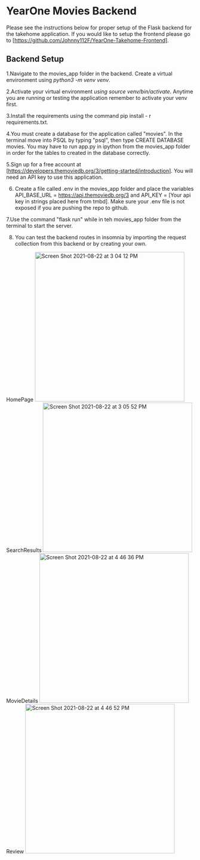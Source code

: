 # YearOne Movies Backend

Please see the instructions below for proper setup of the Flask backend for the takehome application. If you would like to setup the frontend please go to [https://github.com/Johnny112F/YearOne-Takehome-Frontend].

## Backend Setup

1.Navigate to the movies_app folder in the backend. Create a virtual environment using *python3 -m venv venv*.

2.Activate your virtual environment *using source venv/bin/activate*. Anytime you are running or testing the application remember to activate your venv first.

3.Install the requirements using the command pip install - r requirements.txt.

4.You must create a database for the application called "movies". In the terminal move into PSQL by typing "psql",
then type CREATE DATABASE movies. You may have to run app.py in ipython from the movies_app folder in order for the tables to created in the database correctly.

5.Sign up for a free account at [https://developers.themoviedb.org/3/getting-started/introduction]. You will need an API key to use this application.

6. Create a file called .env in the movies_app folder and place the variables API_BASE_URL = https://api.themoviedb.org/3 and API_KEY = [Your api key in strings placed here from tmbd]. Make sure your .env file is not exposed if you are pushing the repo to github.

7.Use the command "flask run" while in teh movies_app folder from the terminal to start the server.

8. You can test the backend routes in insomnia by importing the request collection from this backend or by creating your own.

HomePage
<img width="400" alt="Screen Shot 2021-08-22 at 3 04 12 PM" src="https://user-images.githubusercontent.com/50811190/130369464-ca9ae45f-c6db-40f7-acea-8121d99ff83c.png">
SearchResults
<img width="400" alt="Screen Shot 2021-08-22 at 3 05 52 PM" src="https://user-images.githubusercontent.com/50811190/130369533-1e6f9746-718f-4489-873b-8874e9f21217.png">
MovieDetails
<img width="400" alt="Screen Shot 2021-08-22 at 4 46 36 PM" src="https://user-images.githubusercontent.com/50811190/130369603-4f25afa6-f533-4e23-a086-b2b43247e405.png">
Review
<img width="400" alt="Screen Shot 2021-08-22 at 4 46 52 PM" src="https://user-images.githubusercontent.com/50811190/130369625-2ba62d88-8aa1-4246-b024-c1e334c79c9f.png">

